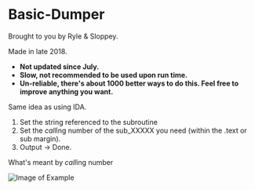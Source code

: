 # Basic-Dumper
Brought to you by Ryle &amp; Sloppey.

Made in late 2018.
- **Not updated since July.**
- **Slow, not recommended to be used upon run time.**
- **Un-reliable, there's about 1000 better ways to do this. Feel free to improve anything you want.**

Same idea as using IDA.

1. Set the string referenced to the subroutine
2. Set the *call*ing number of the sub_XXXXX you need (within the .text or sub margin).
3. Output -> Done.

What's meant by *call*ing number

![Image of Example](https://gyazo.com/8621547341c598864d1a4c5aab9032ec.png)
